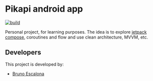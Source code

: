 # Pikapi android app
[![build](https://github.com/brunoescalona/Pikapi/actions/workflows/build-dev.yml/badge.svg?branch=master)](https://github.com/brunoescalona/Pikapi/actions/workflows/build.yml)

Personal project, for learning purposes. The idea is to explore
[jetpack compose](https://developer.android.com/jetpack/compose), coroutines and flow and
use clean architecture, MVVM, etc.

## Developers
This project is developed by:
* [Bruno Escalona](http://github.com/brunoescalona)

